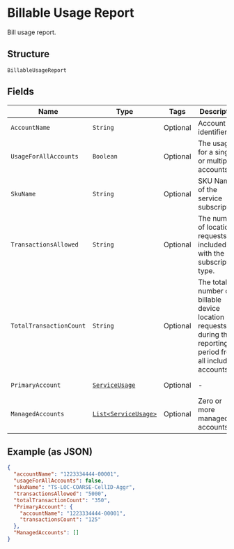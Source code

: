 
# Billable Usage Report

Bill usage report.

## Structure

`BillableUsageReport`

## Fields

| Name | Type | Tags | Description | Getter | Setter |
|  --- | --- | --- | --- | --- | --- |
| `AccountName` | `String` | Optional | Account identifier. | String getAccountName() | setAccountName(String accountName) |
| `UsageForAllAccounts` | `Boolean` | Optional | The usage is for a single or multiple accounts. | Boolean getUsageForAllAccounts() | setUsageForAllAccounts(Boolean usageForAllAccounts) |
| `SkuName` | `String` | Optional | SKU Name of the service subscription. | String getSkuName() | setSkuName(String skuName) |
| `TransactionsAllowed` | `String` | Optional | The number of location requests included with the subscription type. | String getTransactionsAllowed() | setTransactionsAllowed(String transactionsAllowed) |
| `TotalTransactionCount` | `String` | Optional | The total number of billable device location requests during the reporting period from all included accounts. | String getTotalTransactionCount() | setTotalTransactionCount(String totalTransactionCount) |
| `PrimaryAccount` | [`ServiceUsage`](../../doc/models/service-usage.md) | Optional | - | ServiceUsage getPrimaryAccount() | setPrimaryAccount(ServiceUsage primaryAccount) |
| `ManagedAccounts` | [`List<ServiceUsage>`](../../doc/models/service-usage.md) | Optional | Zero or more managed accounts. | List<ServiceUsage> getManagedAccounts() | setManagedAccounts(List<ServiceUsage> managedAccounts) |

## Example (as JSON)

```json
{
  "accountName": "1223334444-00001",
  "usageForAllAccounts": false,
  "skuName": "TS-LOC-COARSE-CellID-Aggr",
  "transactionsAllowed": "5000",
  "totalTransactionCount": "350",
  "PrimaryAccount": {
    "accountName": "1223334444-00001",
    "transactionsCount": "125"
  },
  "ManagedAccounts": []
}
```

